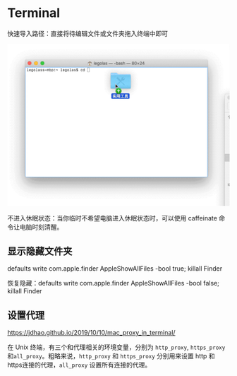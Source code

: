 # Terminal

快速导入路径：直接将待编辑文件或文件夹拖入终端中即可

![](images/8d0427a0705812a7d1e7611041f0e9b6.gif)

不进入休眠状态：当你临时不希望电脑进入休眠状态时，可以使用 caffeinate 命令让电脑时刻清醒。

## 显示隐藏文件夹

defaults write com.apple.finder AppleShowAllFiles -bool true; killall Finder

恢复隐藏：defaults write com.apple.finder AppleShowAllFiles -bool false; killall Finder

## 设置代理

https://jdhao.github.io/2019/10/10/mac_proxy_in_terminal/

在 Unix 终端，有三个和代理相关的环境变量，分别为 `http_proxy`, `https_proxy` 和`all_proxy`。粗略来说，`http_proxy` 和 `https_proxy` 分别用来设置 http 和 https连接的代理，`all_proxy` 设置所有连接的代理。

